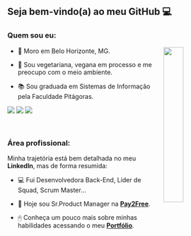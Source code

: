 ## Seja bem-vindo(a) ao meu GitHub 💻

### Quem sou eu:

<img src="https://theproductmanager.com/wp-content/uploads/2021/08/Product-Management-Writer-Featured-Image-585x775.png" width="30%" align="right">

- 🏡 Moro em Belo Horizonte, MG.

- 🌱 Sou vegetariana, vegana em processo e me preocupo com o meio ambiente.

- 📚 Sou graduada em Sistemas de Informação pela Faculdade Pitágoras.

[<img src="https://img.shields.io/badge/twitter-%231DA1F2.svg?&style=for-the-badge&logo=twitter&logoColor=white" />](https://twitter.com/nubiaalmeidaf) [<img src="https://img.shields.io/badge/linkedin-%230077B5.svg?&style=for-the-badge&logo=linkedin&logoColor=white" />](https://www.linkedin.com/in/nubiaalmeida/) [<img src = "https://img.shields.io/badge/instagram-%23E4405F.svg?&style=for-the-badge&logo=instagram&logoColor=white">](https://www.instagram.com/nubiaalmeidaf/)

<br>

### Área profissional:

Minha trajetória está bem detalhada no meu <b>LinkedIn</b>, mas de forma resumida:

- 💻 Fui Desenvolvedora Back-End, Líder de Squad, Scrum Master...

- 💙 Hoje sou Sr.Product Manager na <a href="https://pay2free.com.br/" target="_blank"><b>Pay2Free</b><a/>.
  
- 🖱 Conheça um pouco mais sobre minhas habilidades acessando o meu <a href="https://nubiaalmeida.github.io/portfolio/" target="_blank"><b>Portfólio</b><a/>. 



